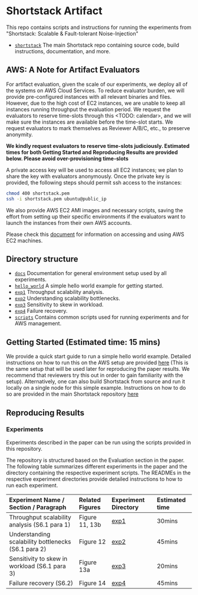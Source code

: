 # Shortstack Artifact

This repo contains scripts and instructions for running the experiments from "Shortstack: Scalable & Fault-tolerant Noise-Injection"

* [`shortstack`](https://github.com/pancake-security/shortstack.git) The main Shortstack repo containing source code, build instructions, documentation, and more.

## AWS: A Note for Artifact Evaluators

For artifact evaluation, given the scale of our experiments, we deploy all of the systems on AWS Cloud Services. To reduce evaluator burden, we will provide pre-configured instances with all relevant binaries and files. However, due to the high cost of EC2 instances, we are unable to keep all instances running throughput the evaluation period. We request the evaluators to reserve time-slots through this <TODO: calendar>, and we will make sure the instances are available before the time-slot starts. We request evaluators to mark themselves as Reviewer A/B/C, etc., to preserve anonymity. 

**We kindly request evaluators to reserve time-slots judiciously. Estimated times for both Getting Started and Reproducing Results are provided below. Please avoid over-provisioning time-slots**

A private access key will be used to access all EC2 instances; we plan to share the key with evaluators anonymously. Once the private key is provided, the following steps should permit ssh access to the instances:

```bash
chmod 400 shortstack.pem
ssh -i shortstack.pem ubuntu@public_ip
```

We also provide AWS EC2 AMI images and necessary scripts, saving the effort from setting up their specific environments if the evaluators want to launch the instances from their own AWS accounts. 

Please check this [document](docs/aws_info.md) for information on accessing and using AWS EC2 machines.


## Directory structure 
* [`docs`](docs) Documentation for general environment setup used by all experiments.
* [`hello_world`](hello_world) A simple hello world example for getting started. 
* [`exp1`](exp1) Throughput scalability analysis.
* [`exp2`](exp2) Understanding scalability bottlenecks.
* [`exp3`](exp3) Sensitivity to skew in workload.
* [`exp4`](exp4) Failure recovery.
* [`scripts`](scripts) Contains common scripts used for running experiments and for AWS management.


## Getting Started (Estimated time: 15 mins)

We provide a quick start guide to run a simple hello world example. Detailed instructions on how to run this on the AWS setup are provided [here](hello_world) (This is the same setup that will be used later for reproducing the paper results. We recommend that reviewers try this out in order to gain familiarity with the setup). Alternatively, one can also build Shortstack from source and run it locally on a single node for this simple example. Instructions on how to do so are provided in the main Shortstack repository [here](https://github.com/pancake-security/shortstack.git)

## Reproducing Results

### Experiments

Experiments described in the paper can be run using the scripts provided in this repository.

The repository is structured based on the Evaluation section in the paper. The following table summarizes different experiments in the paper and the directory containing the respective experiment scripts. The READMEs in the respective experiment directories provide detailed instructions to how to run each experiment.

| Experiment Name / Section / Paragraph | Related Figures |	Experiment Directory | Estimated time |
| :-------------- | :--------------- | :----------------- | :------------------ |
| Throughput scalability analysis (S6.1 para 1)   |     	Figure 11, 13b  |      	[exp1](exp1)   | 30mins |      
|  Understanding scalability bottlenecks (S6.1 para 2) |  	Figure 12   |     [exp2](exp2)  |   45mins    |
|   Sensitivity to skew in workload (S6.1 para 3)       | 	Figure 13a   |     [exp3](exp3)   |  20mins     | 
| Failure recovery (S6.2) |	Figure 14 |       	[exp4](exp4)   |  45mins   | 










